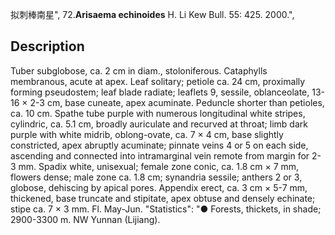 拟刺棒南星",
72.**Arisaema echinoides** H. Li Kew Bull. 55: 425. 2000.",

## Description
Tuber subglobose, ca. 2 cm in diam., stoloniferous. Cataphylls membranous, acute at apex. Leaf solitary; petiole ca. 24 cm, proximally forming pseudostem; leaf blade radiate; leaflets 9, sessile, oblanceolate, 13-16 × 2-3 cm, base cuneate, apex acuminate. Peduncle shorter than petioles, ca. 10 cm. Spathe tube purple with numerous longitudinal white stripes, cylindric, ca. 5.1 cm, broadly auriculate and recurved at throat; limb dark purple with white midrib, oblong-ovate, ca. 7 × 4 cm, base slightly constricted, apex abruptly acuminate; pinnate veins 4 or 5 on each side, ascending and connected into intramarginal vein remote from margin for 2-3 mm. Spadix white, unisexual; female zone conic, ca. 1.8 cm × 7 mm, flowers dense; male zone ca. 1.8 cm; synandria sessile; anthers 2 or 3, globose, dehiscing by apical pores. Appendix erect, ca. 3 cm × 5-7 mm, thickened, base truncate and stipitate, apex obtuse and densely echinate; stipe ca. 7 × 3 mm. Fl. May-Jun.
  "Statistics": "● Forests, thickets, in shade; 2900-3300 m. NW Yunnan (Lijiang).

